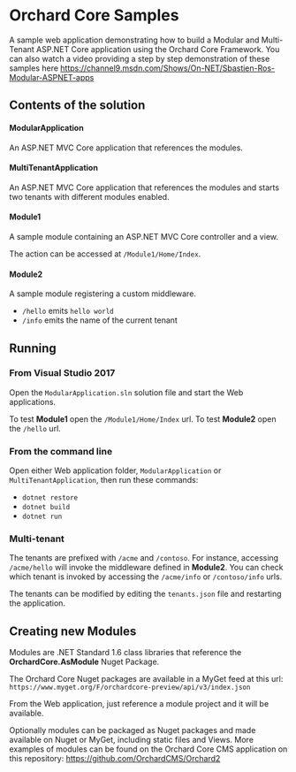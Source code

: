 # Orchard Core Samples

A sample web application demonstrating how to build a Modular and Multi-Tenant ASP.NET Core application using the Orchard Core Framework. You can also watch a video providing a step by step demonstration of these samples here https://channel9.msdn.com/Shows/On-NET/Sbastien-Ros-Modular-ASPNET-apps

## Contents of the solution

#### ModularApplication

An ASP.NET MVC Core application that references the modules.

#### MultiTenantApplication

An ASP.NET MVC Core application that references the modules and starts two tenants with different modules enabled.

#### Module1

A sample module containing an ASP.NET MVC Core controller and a view.

The action can be accessed at `/Module1/Home/Index`.

#### Module2

A sample module registering a custom middleware.

- `/hello` emits `hello world`
- `/info` emits the name of the current tenant

## Running

### From Visual Studio 2017

Open the `ModularApplication.sln` solution file and start the Web applications.

To test **Module1** open the `/Module1/Home/Index` url.
To test **Module2** open the `/hello` url.

### From the command line

Open either Web application folder, `ModularApplication` or `MultiTenantApplication`, then run these commands:

- `dotnet restore`
- `dotnet build`
- `dotnet run`

### Multi-tenant

The tenants are prefixed with `/acme` and `/contoso`. For instance, accessing `/acme/hello` will invoke the middleware defined in **Module2**. You can check which tenant is invoked by accessing the `/acme/info` or `/contoso/info` urls.

The tenants can be modified by editing the `tenants.json` file and restarting the application.

## Creating new Modules

Modules are .NET Standard 1.6 class libraries that reference the **OrchardCore.AsModule** Nuget Package.

The Orchard Core Nuget packages are available in a MyGet feed at this url: `https://www.myget.org/F/orchardcore-preview/api/v3/index.json`

From the Web application, just reference a module project and it will be available.

Optionally modules can be packaged as Nuget packages and made available on Nuget or MyGet, including static files and Views.
More examples of modules can be found on the Orchard Core CMS application on this repository: https://github.com/OrchardCMS/Orchard2

